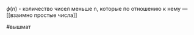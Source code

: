 
$\phi(n)$ - количество чисел меньше n, которые по отношению к нему — [[взаимно простые числа]]

#вышмат